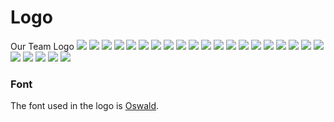 # Logo
Our Team Logo
<img src = "Perfect Paradox 8400.png">
<img src = "Perfect Paradox 8400 Lightning.png">
<img src = "Perfect Paradox 8400 No Title.png">
<img src = "Perfect Paradox 8400 No Title Lightning.png">
<img src = "Perfect Paradox 8400 Lightning In Box.png">
<img src = "Perfect Paradox 8400 Lightning In Box No Title.png">
<img src = "Perfect Paradox 8400 Simple Lightning.png">
<img src = "Perfect Paradox 8400 Simple.png">
<img src = "Perfect Paradox 8400 Outline.png">
<img src = "Perfect Paradox 8400 Banner.png">
<img src = "Perfect Paradox 8400 Banner Lightning.png">
<img src = "Perfect Paradox 8400 Title.png">
<img src = "Perfect Paradox 8400 Title Lightning.png">
<img src = "Perfect Paradox 8400 Text Purple.png">
<img src = "Perfect Paradox 8400 Text.png">
<img src = "Perfect Paradox 8400 Original.png">
<img src = "Perfect Paradox 8400 Original Lightning.png">
<img src = "Perfect Paradox 8400 Original No Title.png">
<img src = "Perfect Paradox 8400 Original No Title Lightning.png">
<img src = "Perfect Paradox 8400 Original Lightning In Box.png">
<img src = "Perfect Paradox 8400 Original Lightning In Box No Title.png">
<img src = "lightning/lightning.png">
<img src = "lightning/lightning.gif">
<img src = "Perfect Paradox 8400 Old.png">
<img src = "Perfect Paradox 8400 Old No Title.png">

### Font
The font used in the logo is [Oswald](https://fonts.google.com/specimen/Oswald).

